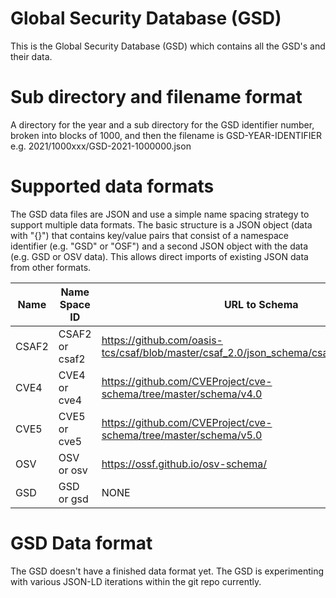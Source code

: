 # Global Security Database (GSD) 

This is the Global Security Database (GSD) which contains all the GSD's and their data.

# Sub directory and filename format

A directory for the year and a sub directory for the GSD identifier number, broken into blocks of 1000, and then the filename is GSD-YEAR-IDENTIFIER e.g. 2021/1000xxx/GSD-2021-1000000.json

# Supported data formats

The GSD data files are JSON and use a simple name spacing strategy to support multiple data formats. The basic structure is a JSON object (data with "{}") that contains key/value pairs that consist of a namespace identifier (e.g. "GSD" or "OSF") and a second JSON object with the data (e.g. GSD or OSV data). This allows direct imports of existing JSON data from other formats.

| Name | Name Space ID | URL to Schema |
| ---- |---------------| --------------|
| CSAF2 | CSAF2 or csaf2 | https://github.com/oasis-tcs/csaf/blob/master/csaf_2.0/json_schema/csaf_json_schema.json |
| CVE4 | CVE4 or cve4 | https://github.com/CVEProject/cve-schema/tree/master/schema/v4.0 |
| CVE5 | CVE5 or cve5 | https://github.com/CVEProject/cve-schema/tree/master/schema/v5.0 |
| OSV | OSV or osv | https://ossf.github.io/osv-schema/ |
| GSD | GSD or gsd | NONE |

# GSD Data format

The GSD doesn't have a finished data format yet. The GSD is experimenting with various JSON-LD iterations within the git repo currently.
